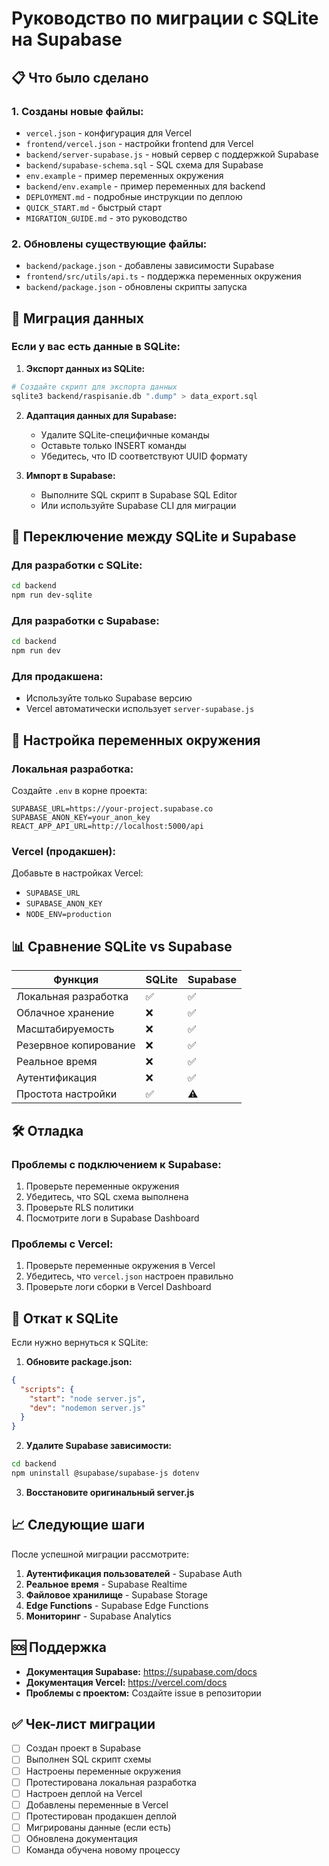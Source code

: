 # Руководство по миграции с SQLite на Supabase

## 📋 Что было сделано

### 1. Созданы новые файлы:
- `vercel.json` - конфигурация для Vercel
- `frontend/vercel.json` - настройки frontend для Vercel
- `backend/server-supabase.js` - новый сервер с поддержкой Supabase
- `backend/supabase-schema.sql` - SQL схема для Supabase
- `env.example` - пример переменных окружения
- `backend/env.example` - пример переменных для backend
- `DEPLOYMENT.md` - подробные инструкции по деплою
- `QUICK_START.md` - быстрый старт
- `MIGRATION_GUIDE.md` - это руководство

### 2. Обновлены существующие файлы:
- `backend/package.json` - добавлены зависимости Supabase
- `frontend/src/utils/api.ts` - поддержка переменных окружения
- `backend/package.json` - обновлены скрипты запуска

## 🔄 Миграция данных

### Если у вас есть данные в SQLite:

1. **Экспорт данных из SQLite:**
```bash
# Создайте скрипт для экспорта данных
sqlite3 backend/raspisanie.db ".dump" > data_export.sql
```

2. **Адаптация данных для Supabase:**
   - Удалите SQLite-специфичные команды
   - Оставьте только INSERT команды
   - Убедитесь, что ID соответствуют UUID формату

3. **Импорт в Supabase:**
   - Выполните SQL скрипт в Supabase SQL Editor
   - Или используйте Supabase CLI для миграции

## 🚀 Переключение между SQLite и Supabase

### Для разработки с SQLite:
```bash
cd backend
npm run dev-sqlite
```

### Для разработки с Supabase:
```bash
cd backend
npm run dev
```

### Для продакшена:
- Используйте только Supabase версию
- Vercel автоматически использует `server-supabase.js`

## 🔧 Настройка переменных окружения

### Локальная разработка:
Создайте `.env` в корне проекта:
```env
SUPABASE_URL=https://your-project.supabase.co
SUPABASE_ANON_KEY=your_anon_key
REACT_APP_API_URL=http://localhost:5000/api
```

### Vercel (продакшен):
Добавьте в настройках Vercel:
- `SUPABASE_URL`
- `SUPABASE_ANON_KEY`
- `NODE_ENV=production`

## 📊 Сравнение SQLite vs Supabase

| Функция | SQLite | Supabase |
|---------|--------|----------|
| Локальная разработка | ✅ | ✅ |
| Облачное хранение | ❌ | ✅ |
| Масштабируемость | ❌ | ✅ |
| Резервное копирование | ❌ | ✅ |
| Реальное время | ❌ | ✅ |
| Аутентификация | ❌ | ✅ |
| Простота настройки | ✅ | ⚠️ |

## 🛠️ Отладка

### Проблемы с подключением к Supabase:
1. Проверьте переменные окружения
2. Убедитесь, что SQL схема выполнена
3. Проверьте RLS политики
4. Посмотрите логи в Supabase Dashboard

### Проблемы с Vercel:
1. Проверьте переменные окружения в Vercel
2. Убедитесь, что `vercel.json` настроен правильно
3. Проверьте логи сборки в Vercel Dashboard

## 🔄 Откат к SQLite

Если нужно вернуться к SQLite:

1. **Обновите package.json:**
```json
{
  "scripts": {
    "start": "node server.js",
    "dev": "nodemon server.js"
  }
}
```

2. **Удалите Supabase зависимости:**
```bash
cd backend
npm uninstall @supabase/supabase-js dotenv
```

3. **Восстановите оригинальный server.js**

## 📈 Следующие шаги

После успешной миграции рассмотрите:

1. **Аутентификация пользователей** - Supabase Auth
2. **Реальное время** - Supabase Realtime
3. **Файловое хранилище** - Supabase Storage
4. **Edge Functions** - Supabase Edge Functions
5. **Мониторинг** - Supabase Analytics

## 🆘 Поддержка

- **Документация Supabase:** https://supabase.com/docs
- **Документация Vercel:** https://vercel.com/docs
- **Проблемы с проектом:** Создайте issue в репозитории

## ✅ Чек-лист миграции

- [ ] Создан проект в Supabase
- [ ] Выполнен SQL скрипт схемы
- [ ] Настроены переменные окружения
- [ ] Протестирована локальная разработка
- [ ] Настроен деплой на Vercel
- [ ] Добавлены переменные в Vercel
- [ ] Протестирован продакшен деплой
- [ ] Мигрированы данные (если есть)
- [ ] Обновлена документация
- [ ] Команда обучена новому процессу
